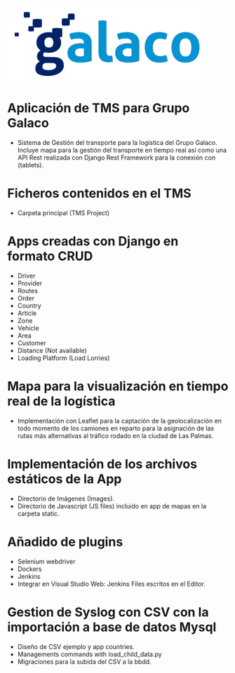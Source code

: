 ![Este es el logotipo de Galaco](/images/logogalaco.png)
	
# Aplicación de TMS para Grupo Galaco 
- Sistema de Gestión del transporte para la logística del Grupo Galaco.
Incluye mapa para la gestión del transporte en tiempo real así como 
una API Rest realizada con Django Rest Framework para la conexión con
(tablets).

# Ficheros contenidos en el TMS
- Carpeta principal (TMS Project)

# Apps creadas con Django en formato CRUD
- Driver
- Provider
- Routes
- Order
- Country
- Article
- Zone
- Vehicle
- Area
- Customer
- Distance (Not available)
- Loading Platform (Load Lorries)

# Mapa para la visualización en tiempo real de la logística
- Implementación con Leaflet para la captación de la geolocalización en todo momento
de los camiones en reparto para la asignación de las rutas más alternativas al tráfico 
rodado en la ciudad de Las Palmas.

# Implementación de los archivos estáticos de la App
- Directorio de Imágenes (Images).
- Directorio de Javascript (JS files) incluido en app de mapas en la carpeta static.

# Añadido de plugins
- Selenium webdriver 
- Dockers
- Jenkins
- Integrar en Visual Studio Web: Jenkins Files escritos en el Editor.

# Gestion de Syslog con CSV con la importación a base de datos Mysql

- Diseño de CSV ejemplo y app countries.
- Managements commands with load_child_data.py
- Migraciones para la subida del CSV a la bbdd.

